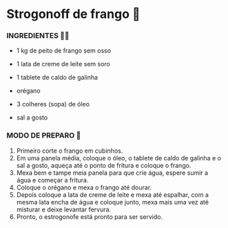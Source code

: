 # Strogonoff de frango :chicken:

   ### INGREDIENTES  :man_cook:

- 1 kg de peito de frango sem osso 

- 1 lata de creme de leite sem soro 

- 1 tablete de caldo de galinha  

- orégano

- 3 colheres (sopa) de óleo

- sal a gosto

  

### MODO DE PREPARO :spoon:

1. Primeiro corte o frango em cubinhos.
2. Em uma panela média, coloque o óleo, o tablete de caldo de galinha e o sal a gosto, aqueça até o ponto de fritura e coloque o frango.
3. Mexa bem e tampe meia panela para que crie água, espere sumir a água e começar a fritura.
4. Coloque o orégano e mexa o frango até dourar.
5. Depois coloque a lata de creme de leite e mexa até espalhar, com a mesma lata encha de água e coloque junto, mexa mais uma vez até misturar e deixe levantar fervura.
6. Pronto, o estrogonofe está pronto para ser servido.